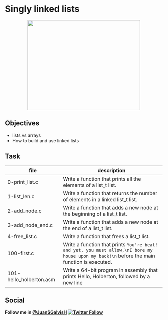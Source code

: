# Singly linked lists

<p align="center">
<img src="https://i2.wp.com/thehoundnyc.com/wp-content/uploads/2019/01/Jump-Children.gif" height="288px" width="360px">
</p>

## Objectives
- lists vs arrays
- How to build and use linked lists


## Task
file | description
--|--
0-print_list.c | Write a function that prints all the elements of a list_t list.
1-list_len.c | Write a function that returns the number of elements in a linked list_t list.
2-add_node.c | Write a function that adds a new node at the beginning of a list_t list.
3-add_node_end.c |  Write a function that adds a new node at the end of a list_t list.
4-free_list.c | Write a function that frees a list_t list.
100-first.c | Write a function that prints `You're beat! and yet, you must allow,\nI bore my house upon my back!\n` before the main function is executed.
101-hello_holberton.asm | Write a 64-bit program in assembly that prints Hello, Holberton, followed by a new line

## Social
**Follow me in [@JuanSGalvisH](https://twitter.com/JuanSGalvisH) [![Twitter Follow](https://img.shields.io/twitter/url/https/github.com/tterb/hyde.svg?style=social)](https://twitter.com/JuanSGalvisH)**

